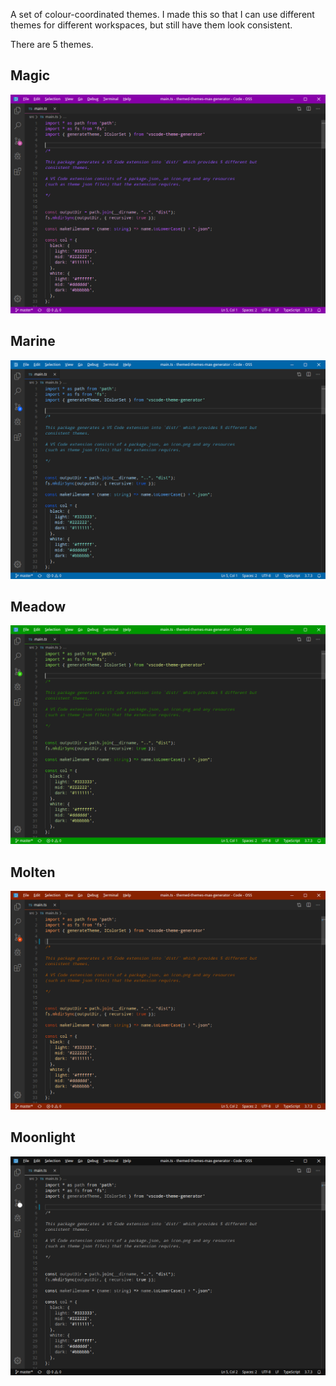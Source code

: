 A set of colour-coordinated themes. I made this so that I can use different themes for different workspaces, but still have them look consistent.

There are 5 themes.

## Magic
![screenshot of "magic" theme](magic.png)

## Marine
![screenshot of "marine" theme](marine.png)

## Meadow
![screenshot of "meadow" theme](meadow.png)

## Molten
![screenshot of "molten" theme](molten.png)

## Moonlight
![screenshot of "moonlight" theme](moonlight.png)
